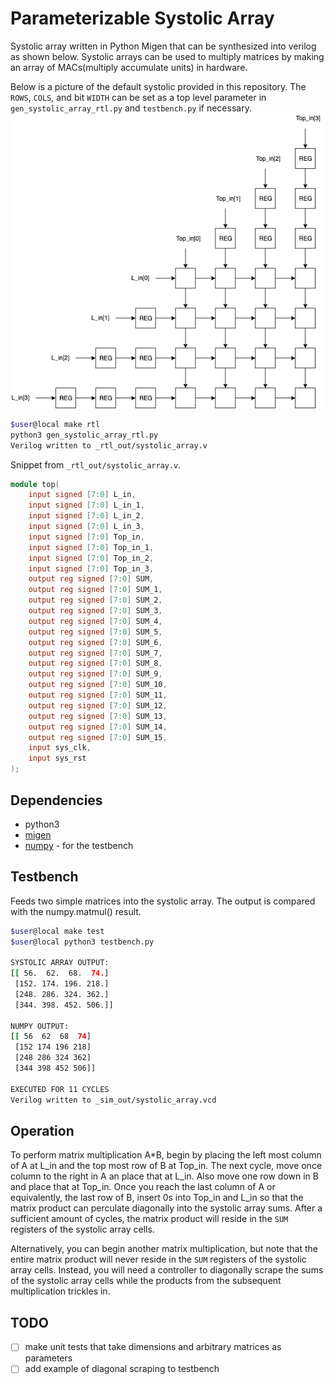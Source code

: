 # Parameterizable  Systolic Array

Systolic array written in Python Migen that can be synthesized into verilog as shown below.
Systolic arrays can be used to multiply matrices by making an array of MACs(multiply accumulate units) in hardware.

Below is a picture of the default systolic provided in this repository. The ```ROWS```, ```COLS```, and bit ```WIDTH``` can be set as a top level parameter in ```gen_systolic_array_rtl.py``` and ```testbench.py``` if necessary.
![](./doc/doc.png)

```bash
$user@local make rtl
python3 gen_systolic_array_rtl.py
Verilog written to _rtl_out/systolic_array.v
```
Snippet from ```_rtl_out/systolic_array.v```.

```verilog
module top(
	input signed [7:0] L_in,
	input signed [7:0] L_in_1,
	input signed [7:0] L_in_2,
	input signed [7:0] L_in_3,
	input signed [7:0] Top_in,
	input signed [7:0] Top_in_1,
	input signed [7:0] Top_in_2,
	input signed [7:0] Top_in_3,
	output reg signed [7:0] SUM,
	output reg signed [7:0] SUM_1,
	output reg signed [7:0] SUM_2,
	output reg signed [7:0] SUM_3,
	output reg signed [7:0] SUM_4,
	output reg signed [7:0] SUM_5,
	output reg signed [7:0] SUM_6,
	output reg signed [7:0] SUM_7,
	output reg signed [7:0] SUM_8,
	output reg signed [7:0] SUM_9,
	output reg signed [7:0] SUM_10,
	output reg signed [7:0] SUM_11,
	output reg signed [7:0] SUM_12,
	output reg signed [7:0] SUM_13,
	output reg signed [7:0] SUM_14,
	output reg signed [7:0] SUM_15,
	input sys_clk,
	input sys_rst
);
```

## Dependencies
 - python3
 - [migen]
 - [numpy] - for the testbench

[migen]: https://github.com/m-labs/migen
[numpy]: https://numpy.org

## Testbench
Feeds two simple matrices into the systolic array.
The output is compared with the numpy.matmul() result.

```bash
$user@local make test
$user@local python3 testbench.py

SYSTOLIC ARRAY OUTPUT:
[[ 56.  62.  68.  74.]
 [152. 174. 196. 218.]
 [248. 286. 324. 362.]
 [344. 398. 452. 506.]]

NUMPY OUTPUT:
[[ 56  62  68  74]
 [152 174 196 218]
 [248 286 324 362]
 [344 398 452 506]]

EXECUTED FOR 11 CYCLES
Verilog written to _sim_out/systolic_array.vcd
```

## Operation
To perform matrix multiplication A\*B, begin by placing the left most column of A at L_in and the top most row of B at Top_in. The next cycle, move once column to the right in A an place that at L_in. Also move one row down in B and place that at Top_in. Once you reach the last column of A or equivalently, the last row of B, insert 0s into Top_in and L_in so that the matrix product can perculate diagonally into the systolic array sums. After a sufficient amount of cycles, the matrix product will reside in the ```SUM``` registers of the systolic array cells.

Alternatively, you can begin another matrix multiplication, but note that the entire matrix product will never reside in the ```SUM``` registers of the systolic array cells. Instead, you will need a controller to diagonally scrape the sums of the systolic array cells while the products from the subsequent multiplication trickles in.

## TODO
 - [ ] make unit tests that take dimensions and arbitrary matrices as parameters
 - [ ] add example of diagonal scraping to testbench
